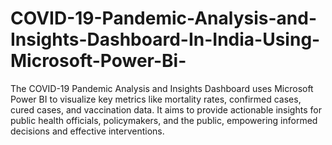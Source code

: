 # COVID-19-Pandemic-Analysis-and-Insights-Dashboard-In-India-Using-Microsoft-Power-Bi-
The COVID-19 Pandemic Analysis and Insights Dashboard uses Microsoft Power BI to visualize key metrics like mortality rates, confirmed cases, cured cases, and vaccination data. It aims to provide actionable insights for public health officials, policymakers, and the public, empowering informed decisions and effective interventions.
